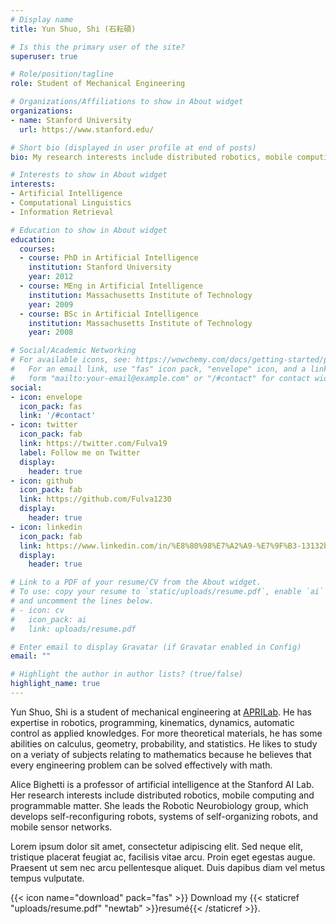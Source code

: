```yaml
---
# Display name
title: Yun Shuo, Shi (石耘碩)

# Is this the primary user of the site?
superuser: true

# Role/position/tagline
role: Student of Mechanical Engineering

# Organizations/Affiliations to show in About widget
organizations:
- name: Stanford University
  url: https://www.stanford.edu/

# Short bio (displayed in user profile at end of posts)
bio: My research interests include distributed robotics, mobile computing and programmable matter.

# Interests to show in About widget
interests:
- Artificial Intelligence
- Computational Linguistics
- Information Retrieval

# Education to show in About widget
education:
  courses:
  - course: PhD in Artificial Intelligence
    institution: Stanford University
    year: 2012
  - course: MEng in Artificial Intelligence
    institution: Massachusetts Institute of Technology
    year: 2009
  - course: BSc in Artificial Intelligence
    institution: Massachusetts Institute of Technology
    year: 2008

# Social/Academic Networking
# For available icons, see: https://wowchemy.com/docs/getting-started/page-builder/#icons
#   For an email link, use "fas" icon pack, "envelope" icon, and a link in the
#   form "mailto:your-email@example.com" or "/#contact" for contact widget.
social:
- icon: envelope
  icon_pack: fas
  link: '/#contact'
- icon: twitter
  icon_pack: fab
  link: https://twitter.com/Fulva19
  label: Follow me on Twitter
  display:
    header: true
- icon: github
  icon_pack: fab
  link: https://github.com/Fulva1230
  display:
    header: true
- icon: linkedin
  icon_pack: fab
  link: https://www.linkedin.com/in/%E8%80%98%E7%A2%A9-%E7%9F%B3-13132b20a/
  display:
    header: true

# Link to a PDF of your resume/CV from the About widget.
# To use: copy your resume to `static/uploads/resume.pdf`, enable `ai` icons in `params.toml`,
# and uncomment the lines below.
# - icon: cv
#   icon_pack: ai
#   link: uploads/resume.pdf

# Enter email to display Gravatar (if Gravatar enabled in Config)
email: ""

# Highlight the author in author lists? (true/false)
highlight_name: true
---
```


Yun Shuo, Shi is a student of mechanical engineering at [APRILab](https://aprilabntu.wixsite.com/website). He has expertise in robotics, programming, kinematics, dynamics, automatic control as applied knowledges. For more theoretical materials, he has some abilities on calculus, geometry, probability, and statistics. He likes to study on a veriaty of subjects relating to mathematics because he believes that every engineering problem can be solved effectively with math. 

Alice Bighetti is a professor of artificial intelligence at the Stanford AI Lab. Her research interests include distributed robotics, mobile computing and programmable matter. She leads the Robotic Neurobiology group, which develops self-reconfiguring robots, systems of self-organizing robots, and mobile sensor networks.

Lorem ipsum dolor sit amet, consectetur adipiscing elit. Sed neque elit, tristique placerat feugiat ac, facilisis vitae arcu. Proin eget egestas augue. Praesent ut sem nec arcu pellentesque aliquet. Duis dapibus diam vel metus tempus vulputate.

{{< icon name="download" pack="fas" >}} Download my {{< staticref "uploads/resume.pdf" "newtab" >}}resumé{{< /staticref >}}.
